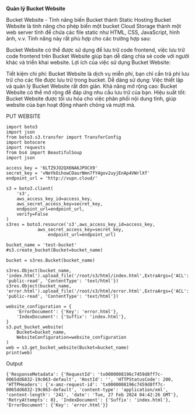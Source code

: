 **Quản lý Bucket Website**  





Bucket Website - Tính năng biến Bucket thành Static Hosting
Bucket Website là tính năng cho phép biến một bucket Cloud Storage thành một web server tĩnh để chứa các file static như HTML, CSS, JavaScript, hình ảnh, v.v. Tính năng này rất phù hợp cho các trường hợp sau:


Bucket Website có thể được sử dụng để lưu trữ code frontend, việc lưu trữ code frontend trên Bucket Website giúp bạn dễ dàng chia sẻ code với người khác và triển khai website.
Lợi ích của việc sử dụng Bucket Website:

Tiết kiệm chi phí: Bucket Website là dịch vụ miễn phí, bạn chỉ cần trả phí lưu trữ cho các file được lưu trữ trong bucket.
Dễ dàng sử dụng: Việc thiết lập và quản lý Bucket Website rất đơn giản.
Khả năng mở rộng cao: Bucket Website có thể mở rộng để đáp ứng nhu cầu lưu trữ của bạn.
Hiệu suất tốt: Bucket Website được tối ưu hóa cho việc phân phối nội dung tĩnh, giúp website của bạn hoạt động nhanh chóng và mượt mà.


PUT WEBSITE
```
import boto3
import json
from boto3.s3.transfer import TransferConfig
import botocore
import requests
from bs4 import BeautifulSoup
import json

access_key = '6LTZ9JO2QX6NA6JPOCX9'
secret_key = 'vNeYkOihowCOaurNmn7fY4gov2uyjEnAp4VWrlXf'
endpoint_url = 'http://vupn.cloud/'

s3 = boto3.client(
    's3',
    aws_access_key_id=access_key,
    aws_secret_access_key=secret_key,
    endpoint_url=endpoint_url,
    verify=False
)
s3res = boto3.resource('s3',aws_access_key_id=access_key,
            aws_secret_access_key=secret_key,
                endpoint_url=endpoint_url)

bucket_name = 'test-bucket'
#s3.create_bucket(Bucket=bucket_name)

bucket = s3res.Bucket(bucket_name)

s3res.Object(bucket_name, 'index.html').upload_file('/root/s3/html/index.html',ExtraArgs={'ACL': 'public-read', 'ContentType': 'text/html'})                                                               
s3res.Object(bucket_name, 'error.html').upload_file('/root/s3/html/error.html',ExtraArgs={'ACL': 'public-read', 'ContentType': 'text/html'})                                                               

website_configuration = {
    'ErrorDocument': {'Key': 'error.html'},
    'IndexDocument': {'Suffix': 'index.html'},
}
s3.put_bucket_website(
    Bucket=bucket_name,
    WebsiteConfiguration=website_configuration
)
web = s3.get_bucket_website(Bucket=bucket_name)
print(web)

```

Output
```
{'ResponseMetadata': {'RequestId': 'tx0000008196c7459d8ff7c-0065dd6832-19c063-default', 'HostId': '', 'HTTPStatusCode': 200, 'HTTPHeaders': {'x-amz-request-id': 'tx0000008196c7459d8ff7c-0065dd6832-19c063-default', 'content-type': 'application/xml', 'content-length': '241', 'date': 'Tue, 27 Feb 2024 04:42:26 GMT'}, 'RetryAttempts': 0}, 'IndexDocument': {'Suffix': 'index.html'}, 'ErrorDocument': {'Key': 'error.html'}}
```